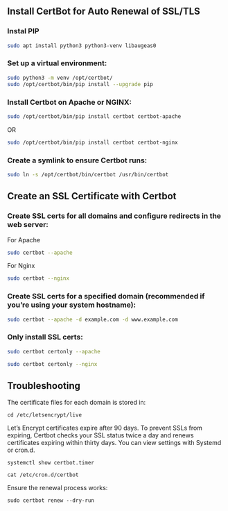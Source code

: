 ## Install CertBot for Auto Renewal of SSL/TLS

### Instal PIP

```bash
sudo apt install python3 python3-venv libaugeas0
```

### Set up a virtual environment:

```bash
sudo python3 -m venv /opt/certbot/
sudo /opt/certbot/bin/pip install --upgrade pip
```

### Install Certbot on Apache or NGINX:

```bash
sudo /opt/certbot/bin/pip install certbot certbot-apache
```

OR

```bash
sudo /opt/certbot/bin/pip install certbot certbot-nginx
```

### Create a symlink to ensure Certbot runs:

```bash
sudo ln -s /opt/certbot/bin/certbot /usr/bin/certbot
```

## Create an SSL Certificate with Certbot

### Create SSL certs for all domains and configure redirects in the web server:

For Apache

```bash
sudo certbot --apache
```

For Nginx

```bash
sudo certbot --nginx
```

### Create SSL certs for a specified domain (recommended if you’re using your system hostname):


```bash
sudo certbot --apache -d example.com -d www.example.com
```

### Only install SSL certs:

```bash
sudo certbot certonly --apache
```

```bash
sudo certbot certonly --nginx
```

## Troubleshooting


The certificate files for each domain is stored in:

`cd /etc/letsencrypt/live`

Let’s Encrypt certificates expire after 90 days. To prevent SSLs from expiring, Certbot checks your SSL status twice a day and renews certificates expiring within thirty days. You can view settings with Systemd or cron.d.

`systemctl show certbot.timer`

`cat /etc/cron.d/certbot`

Ensure the renewal process works:

`sudo certbot renew --dry-run`
